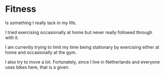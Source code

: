 # Fitness

Is something I really lack in my life.

I tried exercising occasionally at home but never really followed through with it. 

I am currently trying to limit my time being stationary by exercising either at home and occasionally at the gym.  

I also try to move a lot. Fortunately, since I live in Netherlands and everyone uses bikes here, that is a given.